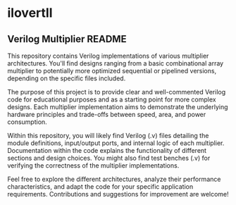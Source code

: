 # ilovertll
## Verilog Multiplier README

This repository contains Verilog implementations of various multiplier architectures. You'll find designs ranging from a basic combinational array multiplier to potentially more optimized sequential or pipelined versions, depending on the specific files included.

The purpose of this project is to provide clear and well-commented Verilog code for educational purposes and as a starting point for more complex designs. Each multiplier implementation aims to demonstrate the underlying hardware principles and trade-offs between speed, area, and power consumption.

Within this repository, you will likely find Verilog (.v) files detailing the module definitions, input/output ports, and internal logic of each multiplier. Documentation within the code explains the functionality of different sections and design choices. You might also find test benches (.v) for verifying the correctness of the multiplier implementations.

Feel free to explore the different architectures, analyze their performance characteristics, and adapt the code for your specific application requirements. Contributions and suggestions for improvement are welcome!

